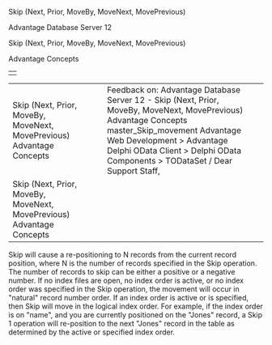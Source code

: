 Skip (Next, Prior, MoveBy, MoveNext, MovePrevious)




Advantage Database Server 12  

Skip (Next, Prior, MoveBy, MoveNext, MovePrevious)

Advantage Concepts

|  |
| --- |
|  |

|  |  |  |  |  |
| --- | --- | --- | --- | --- |
| Skip (Next, Prior, MoveBy, MoveNext, MovePrevious)  Advantage Concepts |  |  | Feedback on: Advantage Database Server 12 - Skip (Next, Prior, MoveBy, MoveNext, MovePrevious) Advantage Concepts master\_Skip\_movement Advantage Web Development > Advantage Delphi OData Client > Delphi OData Components > TODataSet / Dear Support Staff, |  |
| Skip (Next, Prior, MoveBy, MoveNext, MovePrevious)  Advantage Concepts |  |  |  |  |

Skip will cause a re-positioning to N records from the current record position, where N is the number of records specified in the Skip operation. The number of records to skip can be either a positive or a negative number. If no index files are open, no index order is active, or no index order was specified in the Skip operation, the movement will occur in "natural" record number order. If an index order is active or is specified, then Skip will move in the logical index order. For example, if the index order is on "name", and you are currently positioned on the "Jones" record, a Skip 1 operation will re-position to the next "Jones" record in the table as determined by the active or specified index order.